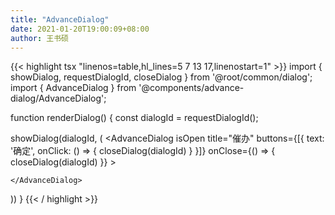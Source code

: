 ```yaml
---
title: "AdvanceDialog"
date: 2021-01-20T19:00:09+08:00
author: 王书硕
---
```


{{< highlight tsx "linenos=table,hl_lines=5 7 13 17,linenostart=1" >}}
import { showDialog, requestDialogId, closeDialog } from '@root/common/dialog';
import { AdvanceDialog } from '@components/advance-dialog/AdvanceDialog';

function renderDialog() {
  const dialogId = requestDialogId();

  showDialog(dialogId, (
    <AdvanceDialog 
      isOpen
      title="催办" 
      buttons={[{
        text: '确定',
        onClick: () => {
          closeDialog(dialogId)
        }
      }]}
      onClose={() => {
        closeDialog(dialogId)
      }} 
    >
      
    </AdvanceDialog>
  ))
}
{{< / highlight >}}

